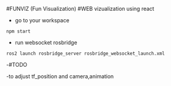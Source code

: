 #FUNVIZ (Fun Visualization)
#WEB vizualization using react 


- go to your workspace
```
npm start
```


- run websocket rosbridge

```
ros2 launch rosbridge_server rosbridge_websocket_launch.xml
```

-#TODO

-to adjust tf_position and camera,animation 
